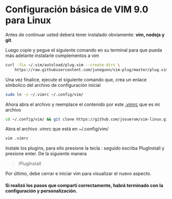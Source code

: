 # Configuración básica de VIM 9.0 para Linux

Antes de continuar usted deberá tener instalado obviamente: **vim, nodejs y git**.

Luego copie y pegue el siguiente comando en su terminal para que pueda más adelante instalarle complementos a vim

```bash
curl -fLo ~/.vim/autoload/plug.vim --create-dirs \
    https://raw.githubusercontent.com/junegunn/vim-plug/master/plug.vim
```

Una vez finalice, ejecute el siguiente comando que, crea un enlace símbolico del archivo de configuración inicial
```bash
sudo ln -s ~/.vimrc ~/.config/vim/
```

Ahora abra el archivo y reemplace el contenido por este [.vimrc](https://github.com/josuerom/vim-linux/blob/main/.vimrc) que es mi archivo
```bash
cd ~/.config/vim/ && git clone https://github.com/josuerom/vim-linux.git
```

Abra el archivo .vimrc que está en ~/.config/vim/
```bash
vim .vimrc
```

Instale los plugins, para ello presione la tecla : seguido escriba PlugInstall y presione enter. De la siguiente manera
> :PlugInstall

Por último, debe cerrar e iniciar vim para visualizar el nuevo aspecto.

#### Si realizó los pasos que compartí correctamente, habrá terminado con la configuración y personalización.
